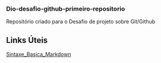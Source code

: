 ### Dio-desafio-github-primeiro-repositorio
Repositório criado para o Desafio de projeto sobre Git/Github

## Links Úteis
[Sintaxe_Basica_Markdown](https://www.markdownguide.org/)
